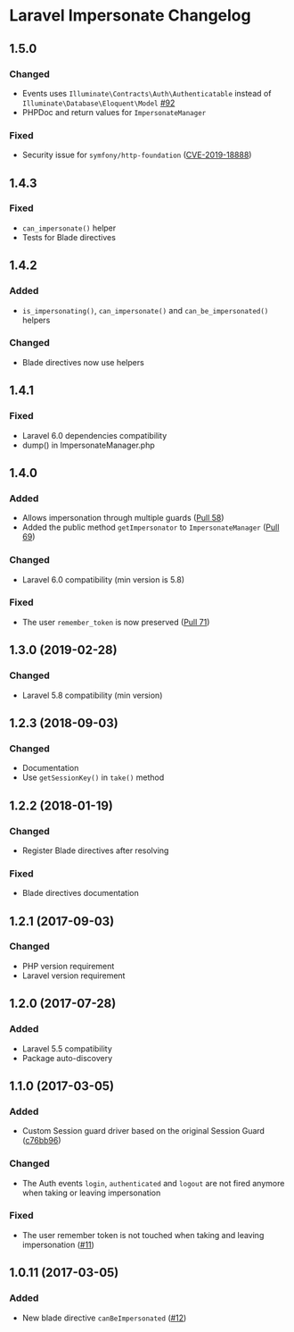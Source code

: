 # Laravel Impersonate Changelog

## 1.5.0

### Changed

- Events uses `Illuminate\Contracts\Auth\Authenticatable` instead of `Illuminate\Database\Eloquent\Model` [#92](https://github.com/404labfr/laravel-impersonate/pull/92)
- PHPDoc and return values for `ImpersonateManager`

### Fixed

- Security issue for `symfony/http-foundation` ([CVE-2019-18888](https://github.com/advisories/GHSA-xhh6-956q-4q69)) 

## 1.4.3

### Fixed

- `can_impersonate()` helper
- Tests for Blade directives

## 1.4.2

### Added

- `is_impersonating()`, `can_impersonate()` and `can_be_impersonated()` helpers

### Changed

- Blade directives now use helpers

## 1.4.1

### Fixed

- Laravel 6.0 dependencies compatibility
- dump() in ImpersonateManager.php

## 1.4.0

### Added

- Allows impersonation through multiple guards ([Pull 58](https://github.com/404labfr/laravel-impersonate/pull/58))
- Added the public method `getImpersonator` to `ImpersonateManager` ([Pull 69](https://github.com/404labfr/laravel-impersonate/pull/69))

### Changed

- Laravel 6.0 compatibility (min version is 5.8) 

### Fixed

- The user `remember_token` is now preserved ([Pull 71](https://github.com/404labfr/laravel-impersonate/pull/71))

## 1.3.0 (2019-02-28)

### Changed

- Laravel 5.8 compatibility (min version)

## 1.2.3 (2018-09-03)

### Changed

- Documentation
- Use `getSessionKey()` in `take()` method

## 1.2.2 (2018-01-19)

### Changed

- Register Blade directives after resolving

### Fixed

- Blade directives documentation

## 1.2.1 (2017-09-03)

### Changed

- PHP version requirement
- Laravel version requirement

## 1.2.0 (2017-07-28)

### Added

- Laravel 5.5 compatibility
- Package auto-discovery

## 1.1.0 (2017-03-05)

### Added

- Custom Session guard driver based on the original Session Guard ([c76bb96](https://github.com/404labfr/laravel-impersonate/commit/c76bb96da9ca53b70fd3ce5d063722076ffcbcb4))

### Changed

- The Auth events `login`, `authenticated` and `logout` are not fired anymore when taking or leaving impersonation

### Fixed

- The user remember token is not touched when taking and leaving impersonation ([#11](https://github.com/404labfr/laravel-impersonate/issues/11))

## 1.0.11 (2017-03-05)

### Added

- New blade directive `canBeImpersonated` ([#12](https://github.com/404labfr/laravel-impersonate/issues/12))